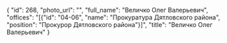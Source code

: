 {
    "id": 268,
    "photo_url": "",
    "full_name": "Величко Олег Валерьевич",
    "offices": "[{\"id\": \"04-06\", \"name\": \"Прокуратура Дятловского района\", \"position\": \"Прокурор Дятловского района\"}]",
    "title": "Величко Олег Валерьевич"
}
